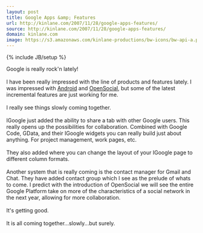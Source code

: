 ```yaml
---
layout: post
title: Google Apps &amp; Features
url: http://kinlane.com/2007/11/28/google-apps-features/
source: http://kinlane.com/2007/11/28/google-apps-features/
domain: kinlane.com
image: https://s3.amazonaws.com/kinlane-productions/bw-icons/bw-api-a.png
---
```

{% include JB/setup %}<p>
     Google is really rock'n lately!
     <br />
     <br />
     I have been really impressed with the line of products and features lately. I was impressed with <a href="http://code.google.com/android/#utm_campaign=en&amp;utm_source=en-ha-na-us-bk&amp;utm_medium=ha&amp;utm_term=android">Android</a> and <a href="http://code.google.com/apis/opensocial/">OpenSocial</a>, but some of the latest incremental features are just working for me.
     <br />
     <br />
     I really see things slowly coming together.
     <br />
     <br />
     IGoogle just added the ability to share a tab with other Google users. This really opens up the possibilities for collaboration. Combined with Google Code, GData, and their IGoogle widgets you can really build just about anything. For project management, work pages, etc.
     <br />
     <br />
     They also added where you can change the layout of your IGoogle page to different column formats.
     <br />
     <br />
     Another system that is really coming is the contact manager for Gmail and Chat. They have added contact group which I see as the prelude of whats to come. I predict with the introduction of OpenSocial we will see the entire Google Platform take on more of the characteristics of a social network in the next year, allowing for more collaboration.
     <br />
     <br />
     It's getting good.
     <br />
     <br />
     It is all coming together...slowly...but surely.
</p>